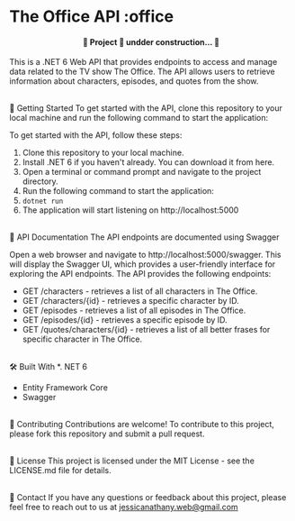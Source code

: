 # The Office API :office

 <h4 align="center"> 
	🚧  Project 🚀 undder construction...  🚧
 </h4>

This is a .NET 6 Web API that provides endpoints to access and manage data related to the TV show The Office. The API allows users to retrieve information about characters, episodes, and quotes from the show. <br/><br/>




🚀 Getting Started
To get started with the API, clone this repository to your local machine and run the following command to start the application:

 To get started with the API, follow these steps:

1. Clone this repository to your local machine.
2. Install .NET 6 if you haven't already. You can download it from here.
3. Open a terminal or command prompt and navigate to the project directory.
4. Run the following command to start the application:
5. `dotnet run`
6. The application will start listening on http://localhost:5000 <br/><br/>


📝 API Documentation
The API endpoints are documented using Swagger

Open a web browser and navigate to http://localhost:5000/swagger.
This will display the Swagger UI, which provides a user-friendly interface for exploring the API endpoints.
The API provides the following endpoints:

- GET /characters - retrieves a list of all characters in The Office.
- GET /characters/{id} - retrieves a specific character by ID.
- GET /episodes - retrieves a list of all episodes in The Office.
- GET /episodes/{id} - retrieves a specific episode by ID.
- GET /quotes/characters/{id} - retrieves a list of all better frases for specific character in The Office.<br/><br/>


🛠️ Built With
*. NET 6
* Entity Framework Core
* Swagger
<br/><br/>

🤝 Contributing
Contributions are welcome! To contribute to this project, please fork this repository and submit a pull request.<br/><br/>

📄 License
This project is licensed under the MIT License - see the LICENSE.md file for details.<br/><br/>

📧 Contact
If you have any questions or feedback about this project, please feel free to reach out to us at jessicanathany.web@gmail.com<br/><br/>
